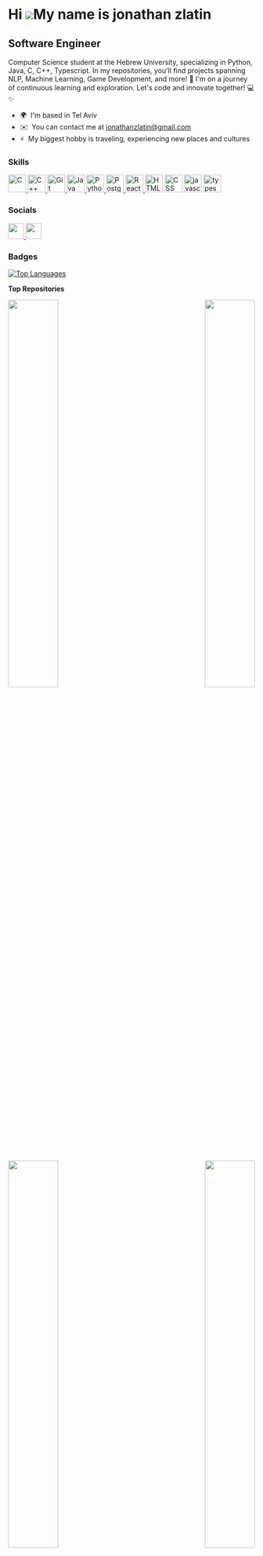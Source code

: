 Hi ![](https://user-images.githubusercontent.com/18350557/176309783-0785949b-9127-417c-8b55-ab5a4333674e.gif)My name is jonathan zlatin
=======================================================================================================================================

Software Engineer
-----------------

Computer Science student at the Hebrew University,
specializing in Python, Java, C, C++, Typescript. In my repositories,
you'll find projects spanning NLP, Machine Learning, Game Development, and more! 🚀 
I'm on a journey of continuous learning and exploration. Let's code and innovate together! 💻✨

* 🌍  I'm based in Tel Aviv
* ✉️  You can contact me at [jonathanzlatin@gmail.com](mailto:jonathanzlatin@gmail.com)
* ⚡  My biggest hobby is traveling, experiencing new places and cultures

### Skills


<p align="left">
  <a href="https://docs.microsoft.com/en-us/cpp/?view=msvc-170" target="_blank" rel="noreferrer">
    <img src="https://raw.githubusercontent.com/danielcranney/readme-generator/main/public/icons/skills/c-colored.svg" width="36" height="36" alt="C" />
  </a>
  <a href="https://docs.microsoft.com/en-us/cpp/?view=msvc-170" target="_blank" rel="noreferrer">
    <img src="https://raw.githubusercontent.com/danielcranney/readme-generator/main/public/icons/skills/cplusplus-colored.svg" width="36" height="36" alt="C++" />
  </a>
  <a href="https://git-scm.com/" target="_blank" rel="noreferrer">
    <img src="https://raw.githubusercontent.com/danielcranney/readme-generator/main/public/icons/skills/git-colored.svg" width="36" height="36" alt="Git" />
  </a>
  <a href="https://www.oracle.com/java/" target="_blank" rel="noreferrer">
    <img src="https://raw.githubusercontent.com/danielcranney/readme-generator/main/public/icons/skills/java-colored.svg" width="36" height="36" alt="Java" />
  </a>
  <a href="https://www.python.org/" target="_blank" rel="noreferrer">
    <img src="https://raw.githubusercontent.com/danielcranney/readme-generator/main/public/icons/skills/python-colored.svg" width="36" height="36" alt="Python" />
  </a>
  <a href="https://www.postgresql.org/" target="_blank" rel="noreferrer">
    <img src="https://raw.githubusercontent.com/danielcranney/readme-generator/main/public/icons/skills/postgresql-colored.svg" width="36" height="36" alt="PostgreSQL" />
  </a>

  <a href="https://react.dev/" target="_blank" rel="noreferrer">
    <img src="https://raw.githubusercontent.com/danielcranney/readme-generator/main/public/icons/skills/react.svg" width="36" height="36" alt="React" />
  </a>

 <a target="_blank" rel="noreferrer">
    <img src="https://raw.githubusercontent.com/danielcranney/readme-generator/main/public/icons/skills/html.svg" width="36" height="36" alt="HTML" />
  </a>

 <a target="_blank" rel="noreferrer">
    <img src="https://raw.githubusercontent.com/danielcranney/readme-generator/main/public/icons/skills/css.svg" width="36" height="36" alt="CSS" />
  </a>

 <a target="_blank" rel="noreferrer">
    <img src="https://raw.githubusercontent.com/danielcranney/readme-generator/main/public/icons/skills/javascript.svg" width="36" height="36" alt="javascript" />
  </a>

 <a target="_blank" rel="noreferrer">
    <img src="https://raw.githubusercontent.com/danielcranney/readme-generator/main/public/icons/skills/typescript.svg" width="36" height="36" alt="typescript" />
  </a>
</p>


### Socials

<p align="left"> <a href="https://www.github.com/jonathan-zlatin" target="_blank" rel="noreferrer"> <picture> <source media="(prefers-color-scheme: dark)" srcset="https://raw.githubusercontent.com/danielcranney/readme-generator/main/public/icons/socials/github-dark.svg" /> <source media="(prefers-color-scheme: light)" srcset="https://raw.githubusercontent.com/danielcranney/readme-generator/main/public/icons/socials/github.svg" /> <img src="https://raw.githubusercontent.com/danielcranney/readme-generator/main/public/icons/socials/github.svg" width="32" height="32" /> </picture> </a> <a href="https://www.linkedin.com/in/jonathan-zlatin-270499231/" target="_blank" rel="noreferrer"> <picture> <source media="(prefers-color-scheme: dark)" srcset="https://raw.githubusercontent.com/danielcranney/readme-generator/main/public/icons/socials/linkedin-dark.svg" /> <source media="(prefers-color-scheme: light)" srcset="https://raw.githubusercontent.com/danielcranney/readme-generator/main/public/icons/socials/linkedin.svg" /> <img src="https://raw.githubusercontent.com/danielcranney/readme-generator/main/public/icons/socials/linkedin.svg" width="32" height="32" /> </picture> </a></p>

### Badges

<a href="https://github.com/jonathan-zlatin" align="left"><img src="https://github-readme-stats.vercel.app/api/top-langs/?username=jonathan-zlatin&langs_count=10&title_color=0891b2&text_color=ffffff&icon_color=0891b2&bg_color=1c1917&hide_border=true&locale=en&custom_title=Top%20%Languages" alt="Top Languages" /></a>

<b>Top Repositories</b>

<div width="100%" align="center"><a href="https://github.com/jonathan-zlatin/Hackathon_IML_booking" align="left"><img align="left" width="45%" src="https://github-readme-stats.vercel.app/api/pin/?username=jonathan-zlatin&repo=Hackathon_IML_booking&title_color=0891b2&text_color=ffffff&icon_color=0891b2&bg_color=1c1917&hide_border=true&locale=en" /></a><a href="https://github.com/jonathan-zlatin/Avatar-Game" align="right"><img align="right" width="45%" src="https://github-readme-stats.vercel.app/api/pin/?username=jonathan-zlatin&repo=Avatar-Game&title_color=0891b2&text_color=ffffff&icon_color=0891b2&bg_color=1c1917&hide_border=true&locale=en" /></a></div><br /><br /><br /><br /><br /><br /><br />

<br /><br /><br /><br /><br />

<div width="100%" align="center"><a href="https://github.com/jonathan-zlatin/Bricker" align="left"><img align="left" width="45%" src="https://github-readme-stats.vercel.app/api/pin/?username=jonathan-zlatin&repo=Bricker&title_color=0891b2&text_color=ffffff&icon_color=0891b2&bg_color=1c1917&hide_border=true&locale=en" /></a><a href="https://github.com/jonathan-zlatin/generic_markov_chains" align="right"><img align="right" width="45%" src="https://github-readme-stats.vercel.app/api/pin/?username=jonathan-zlatin&repo=generic_markov_chains&title_color=0891b2&text_color=ffffff&icon_color=0891b2&bg_color=1c1917&hide_border=true&locale=en" /></a></div>

